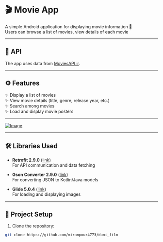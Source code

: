 # 🎬 Movie App

A simple Android application for displaying movie information 🎥  
Users can browse a list of movies, view details of each movie

---

## 📡 API
The app uses data from [MoviesAPI.ir](https://moviesapi.ir/).

---

## ⚙️ Features
✨ Display a list of movies  
✨ View movie details (title, genre, release year, etc.)  
✨ Search among movies  
✨ Load and display movie posters

---

[![Image](https://github.com/user-attachments/assets/0915eff4-31c6-4548-a8af-5c63a7f81adf)](https://github.com/user-attachments/assets/875a3623-d92d-416a-8129-50b39b52ffd5)

---

## 🛠️ Libraries Used
- **Retrofit 2.9.0** ([link](https://square.github.io/retrofit/))  
  For API communication and data fetching  

- **Gson Converter 2.9.0** ([link](https://github.com/square/retrofit/tree/master/retrofit-converters/gson))  
  For converting JSON to Kotlin/Java models  

- **Glide 5.0.4** ([link](https://github.com/bumptech/glide))  
  For loading and displaying images

---

## 🚀 Project Setup
1. Clone the repository:  
```bash
git clone https://github.com/miranpour4773/duni_film
